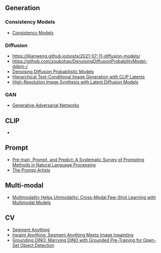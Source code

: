 


## Generation
### Consistency Models
- [Consistency Models](https://arxiv.org/pdf/2303.01469v1.pdf)

### Diffusion
- https://lilianweng.github.io/posts/2021-07-11-diffusion-models/
- https://github.com/zoubohao/DenoisingDiffusionProbabilityModel-ddpm-/
- [Denoising Diffusion Probabilistic Models](https://arxiv.org/pdf/2006.11239.pdf)
- [Hierarchical Text-Conditional Image Generation with CLIP Latents](https://arxiv.org/pdf/2204.06125.pdf)
- [High-Resolution Image Synthesis with Latent Diffusion Models](https://github.com/CompVis/stable-diffusion)

### GAN
- [Generative Adversarial Networks](https://arxiv.org/abs/1406.2661)


## CLIP
- 


## Prompt 
- [Pre-train, Prompt, and Predict: A Systematic Survey of Prompting Methods in Natural Language Processing](https://arxiv.org/pdf/2107.13586.pdf)
- [The Prompt Artists](https://arxiv.org/pdf/2303.12253.pdf)


## Multi-modal
- [Multimodality Helps Unimodality: Cross-Modal Few-Shot Learning with Multimodal Models]()


## CV
- [Segment Anything](https://arxiv.org/pdf/2304.02643.pdf)
- [Inpaint Anything: Segment Anything Meets Image Inpainting](https://arxiv.org/pdf/2304.06790.pdf)
- [Grounding DINO: Marrying DINO with Grounded Pre-Training for Open-Set Object Detection](https://arxiv.org/pdf/2303.05499v4.pdf)